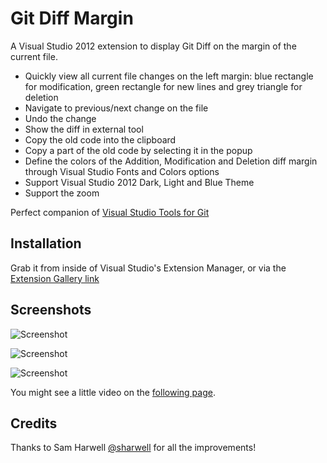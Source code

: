 # Git Diff Margin

A Visual Studio 2012 extension to display Git Diff on the margin of the current file.

* Quickly view all current file changes on the left margin: blue rectangle for modification, green rectangle for new lines and grey triangle for deletion
* Navigate to previous/next change on the file
* Undo the change
* Show the diff in external tool
* Copy the old code into the clipboard
* Copy a part of the old code by selecting it in the popup
* Define the colors of the Addition, Modification and Deletion diff margin through Visual Studio Fonts and Colors options
* Support Visual Studio 2012 Dark, Light and Blue Theme
* Support the zoom

Perfect companion of [Visual Studio Tools for Git](http://visualstudiogallery.msdn.microsoft.com/abafc7d6-dcaa-40f4-8a5e-d6724bdb980c)

## Installation

Grab it from inside of Visual Studio's Extension Manager, or via the [Extension Gallery link](http://visualstudiogallery.msdn.microsoft.com/cf49cf30-2ca6-4ea0-b7cc-6a8e0dadc1a8)

## Screenshots

![Screenshot](http://farm9.staticflickr.com/8329/8116895025_ec9519b5bb_o.png)

![Screenshot](http://farm9.staticflickr.com/8370/8457441367_dc23f4a51c_o.png)

![Screenshot](http://farm9.staticflickr.com/8385/8457451383_068e258b94_o.png)

You might see a little video on the [following page](http://www.flickr.com/photos/laurentkempe/8116990137/).

## Credits

Thanks to Sam Harwell [@sharwell](https://github.com/sharwell) for all the improvements!
